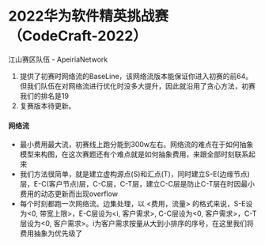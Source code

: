 
# 2022华为软件精英挑战赛（CodeCraft-2022）

江山赛区队伍 - ApeiriaNetwork

1. 提供了初赛时网络流的BaseLine，该网络流版本能保证你进入初赛的前64。但我们队伍在对网络流进行优化时没多大提升，因此就沿用了贪心方法，初赛我们的排名是19
2. 复赛版本待更新。

#### 网络流
* 最小费用最大流，初赛线上跑分能到300w左右。网络流的难点在于如何抽象模型来构图，在这次赛题还有个难点就是如何抽象费用，来跟全部时刻联系起来
* 我们方法很简单，就是建立虚构源点(S)和汇点(T)，同时建立S-E(边缘节点)层，E-C(客户节点)层，C-C层，C-T层，建立C-C层是防止C-T层在时因最小费用的动态更新而出现overflow
* 每个时刻都跑一次网络流。边集处理，以 <费用，流量> 的格式来说，S-E设为<0, 带宽上限>，E-C层设为<i, 客户需求>, C-C层设为<0, 客户需求>，C-T层设为<0, 客户需求>。i为客户需求按量从大到小排序的序号，在这里我们将费用抽象为优先级了
